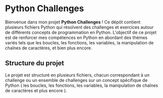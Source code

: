# Python Challenges

Bienvenue dans mon projet **Python Challenges** ! Ce dépôt contient plusieurs fichiers Python qui résolvent des challenges et exercices autour de différents concepts de programmation en Python. L'objectif de ce projet est de renforcer mes compétences en Python en abordant des thèmes variés tels que les boucles, les fonctions, les variables, la manipulation de chaînes de caractères, et bien plus encore.

## Structure du projet

Le projet est structuré en plusieurs fichiers, chacun correspondant à un challenge ou un ensemble de challenges sur un concept spécifique de Python ( les boucles, les fonctions, les variables, la manipulation de chaînes de caractères et plus encore ).
